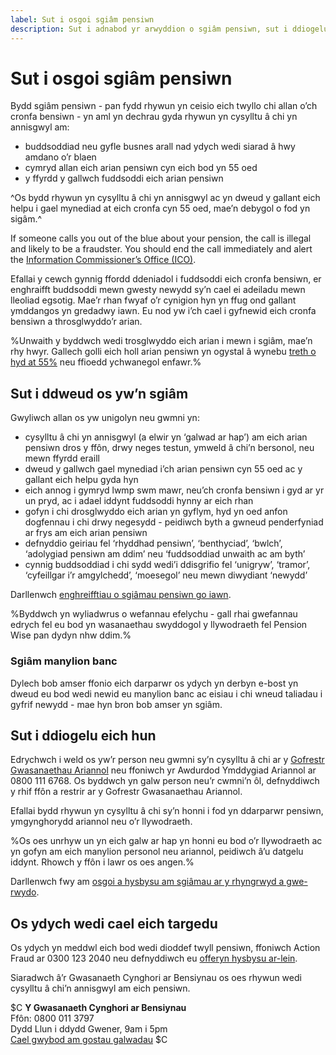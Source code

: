 ```yaml
---
label: Sut i osgoi sgiâm pensiwn
description: Sut i adnabod yr arwyddion o sgiâm pensiwn, sut i ddiogelu eich hun a beth i’w wneud os ydych wedi cael eich targedu.
---
```


# Sut i osgoi sgiâm pensiwn

Bydd sgiâm pensiwn - pan fydd rhywun yn ceisio eich twyllo chi allan o’ch cronfa bensiwn - yn aml yn dechrau gyda rhywun yn cysylltu â chi yn annisgwyl am:

- buddsoddiad neu gyfle busnes arall nad ydych wedi siarad â hwy amdano o’r blaen
- cymryd allan eich arian pensiwn cyn eich bod yn 55 oed
- y ffyrdd y gallwch fuddsoddi eich arian pensiwn

^Os bydd rhywun yn cysylltu â chi yn annisgwyl ac yn dweud y gallant eich helpu i gael mynediad at eich cronfa cyn 55 oed, mae’n debygol o fod yn sigâm.^

If someone calls you out of the blue about your pension, the call is illegal and likely to be a fraudster. You should end the call immediately and alert the [Information Commissioner’s Office (ICO)](https://ico.org.uk/make-a-complaint/nuisance-calls-and-messages/).

Efallai y cewch gynnig ffordd ddeniadol i fuddsoddi eich cronfa bensiwn, er enghraifft buddsoddi mewn gwesty newydd sy’n cael ei adeiladu mewn lleoliad egsotig. Mae’r rhan fwyaf o’r cynigion hyn yn ffug ond gallant ymddangos yn gredadwy iawn. Eu nod yw i’ch cael i gyfnewid eich cronfa bensiwn a throsglwyddo’r arian.

%Unwaith y byddwch wedi trosglwyddo eich arian i mewn i sgiâm, mae’n rhy hwyr. Gallech golli eich holl arian pensiwn yn ogystal â wynebu [treth o hyd at 55%](https://www.gov.uk/tax-on-pension/higher-tax-on-unauthorised-payments) neu ffioedd ychwanegol enfawr.%


## Sut i ddweud os yw’n sgiâm

Gwyliwch allan os yw unigolyn neu gwmni yn:

* cysylltu â chi yn annisgwyl (a elwir yn ‘galwad ar hap’) am eich arian pensiwn dros y ffôn, drwy neges testun, ymweld â chi’n bersonol, neu mewn ffyrdd eraill
* dweud y gallwch gael mynediad i’ch arian pensiwn cyn 55 oed ac y gallant eich helpu gyda hyn
* eich annog i gymryd lwmp swm mawr, neu’ch cronfa bensiwn i gyd ar yr un pryd, ac i adael iddynt fuddsoddi hynny ar eich rhan
* gofyn i chi drosglwyddo eich arian yn gyflym, hyd yn oed anfon dogfennau i chi drwy negesydd - peidiwch byth a gwneud penderfyniad ar frys am eich arian pensiwn
* defnyddio geiriau fel ‘rhyddhad pensiwn’, ‘benthyciad’, ‘bwlch’, ‘adolygiad pensiwn am ddim’ neu ‘fuddsoddiad unwaith ac am byth’
* cynnig buddsoddiad i chi sydd wedi’i ddisgrifio fel ‘unigryw’, ‘tramor’, ‘cyfeillgar i’r amgylchedd’, ‘moesegol’ neu mewn diwydiant ‘newydd’

Darllenwch [enghreifftiau o sgiâmau pensiwn go iawn](http://www.thepensionsregulator.gov.uk/individuals/dangers-of-pension-scams.aspx).

%Byddwch yn wyliadwrus o wefannau efelychu - gall rhai gwefannau edrych fel eu bod yn wasanaethau swyddogol y llywodraeth fel Pension Wise pan dydyn nhw ddim.%

### Sgiâm manylion banc

Dylech bob amser ffonio eich darparwr os ydych yn derbyn e-bost yn dweud eu bod wedi newid eu manylion banc ac eisiau i chi wneud taliadau i gyfrif newydd - mae hyn bron bob amser yn sgiâm.

## Sut i ddiogelu eich hun

Edrychwch i weld os yw’r person neu gwmni sy’n cysylltu â chi ar y [Gofrestr Gwasanaethau Ariannol](http://www.fca.org.uk/register) neu ffoniwch yr Awdurdod Ymddygiad Ariannol ar 0800 111 6768. Os byddwch yn galw person neu’r cwmni’n ôl, defnyddiwch y rhif ffôn a restrir ar y Gofrestr Gwasanaethau Ariannol.

Efallai bydd rhywun yn cysylltu â chi sy’n honni i fod yn ddarparwr pensiwn, ymgynghorydd ariannol neu o’r llywodraeth.

%Os oes unrhyw un yn eich galw ar hap yn honni eu bod o’r llywodraeth ac yn gofyn am eich manylion personol neu ariannol, peidiwch  â’u datgelu iddynt. Rhowch y ffôn i lawr os oes angen.%

Darllenwch fwy am [osgoi a hysbysu am sgiâmau ar y rhyngrwyd a gwe-rwydo](https://www.gov.uk/report-suspicious-emails-websites-phishing).

## Os ydych wedi cael eich targedu

Os ydych yn meddwl eich bod wedi dioddef twyll pensiwn, ffoniwch Action Fraud ar 0300 123 2040 neu defnyddiwch eu [offeryn hysbysu ar-lein](http://www.actionfraud.police.uk/report-a-fraud-including-online-crime).

Siaradwch â’r Gwasanaeth Cynghori ar Bensiynau os oes rhywun wedi cysylltu â chi’n annisgwyl am eich pensiwn.

$C
**Y Gwasanaeth Cynghori ar Bensiynau**<br />
Ffôn: 0800 011 3797<br />
Dydd Llun i ddydd Gwener, 9am i 5pm<br />
[Cael gwybod am gostau galwadau](https://www.gov.uk/costau-galwadau)
$C

